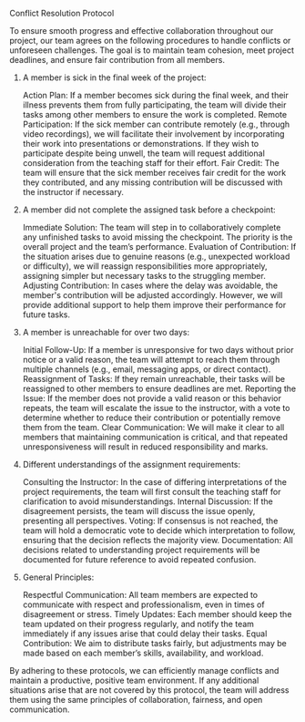 Conflict Resolution Protocol

To ensure smooth progress and effective collaboration throughout our project, our team agrees on the following procedures to handle conflicts or unforeseen challenges. The goal is to maintain team cohesion, meet project deadlines, and ensure fair contribution from all members.
1. A member is sick in the final week of the project:

   Action Plan: If a member becomes sick during the final week, and their illness prevents them from fully participating, the team will divide their tasks among other members to ensure the work is completed.
   Remote Participation: If the sick member can contribute remotely (e.g., through video recordings), we will facilitate their involvement by incorporating their work into presentations or demonstrations. If they wish to participate despite being unwell, the team will request additional consideration from the teaching staff for their effort.
   Fair Credit: The team will ensure that the sick member receives fair credit for the work they contributed, and any missing contribution will be discussed with the instructor if necessary.

2. A member did not complete the assigned task before a checkpoint:

   Immediate Solution: The team will step in to collaboratively complete any unfinished tasks to avoid missing the checkpoint. The priority is the overall project and the team’s performance.
   Evaluation of Contribution: If the situation arises due to genuine reasons (e.g., unexpected workload or difficulty), we will reassign responsibilities more appropriately, assigning simpler but necessary tasks to the struggling member.
   Adjusting Contribution: In cases where the delay was avoidable, the member's contribution will be adjusted accordingly. However, we will provide additional support to help them improve their performance for future tasks.

3. A member is unreachable for over two days:

   Initial Follow-Up: If a member is unresponsive for two days without prior notice or a valid reason, the team will attempt to reach them through multiple channels (e.g., email, messaging apps, or direct contact).
   Reassignment of Tasks: If they remain unreachable, their tasks will be reassigned to other members to ensure deadlines are met.
   Reporting the Issue: If the member does not provide a valid reason or this behavior repeats, the team will escalate the issue to the instructor, with a vote to determine whether to reduce their contribution or potentially remove them from the team.
   Clear Communication: We will make it clear to all members that maintaining communication is critical, and that repeated unresponsiveness will result in reduced responsibility and marks.

4. Different understandings of the assignment requirements:

   Consulting the Instructor: In the case of differing interpretations of the project requirements, the team will first consult the teaching staff for clarification to avoid misunderstandings.
   Internal Discussion: If the disagreement persists, the team will discuss the issue openly, presenting all perspectives.
   Voting: If consensus is not reached, the team will hold a democratic vote to decide which interpretation to follow, ensuring that the decision reflects the majority view.
   Documentation: All decisions related to understanding project requirements will be documented for future reference to avoid repeated confusion.

5. General Principles:

   Respectful Communication: All team members are expected to communicate with respect and professionalism, even in times of disagreement or stress.
   Timely Updates: Each member should keep the team updated on their progress regularly, and notify the team immediately if any issues arise that could delay their tasks.
   Equal Contribution: We aim to distribute tasks fairly, but adjustments may be made based on each member’s skills, availability, and workload.

By adhering to these protocols, we can efficiently manage conflicts and maintain a productive, positive team environment. If any additional situations arise that are not covered by this protocol, the team will address them using the same principles of collaboration, fairness, and open communication.